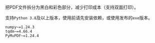 把PDF文件拆分为黑白和彩色部分，减少打印成本（支持双面打印）。

支持`Python 3.8`及以上版本，使用前请先安装依赖，或使用发布的`exe`版本。

```
numpy~=1.24.3
tqdm~=4.66.4
PyMuPDF~=1.24.4
```